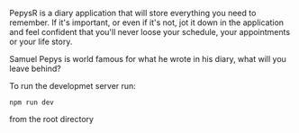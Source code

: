 PepysR is a diary application that will store everything you need to remember. If it's important, or even if it's not, jot it down in the application and feel confident that you'll never loose your schedule, your appointments or your life story.

Samuel Pepys is world famous for what he wrote in his diary, what will you leave behind?

To run the developmet server run:

<code>npm run dev</code>

from the root directory
